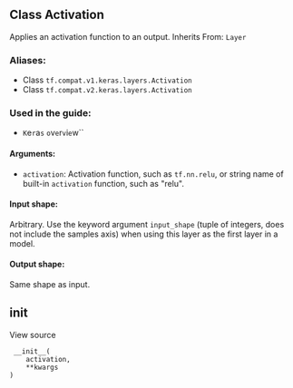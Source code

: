 ## Class Activation
Applies an activation function to an output.
Inherits From: `Layer`
### Aliases:
- Class `tf.compat.v1.keras.layers.Activation`
- Class `tf.compat.v2.keras.layers.Activation`
### Used in the guide:
- ``K``e``r``a``s`` ``o``v``e``r``v``i``e``w``
#### Arguments:
- `activation`: Activation function, such as `tf.nn.relu`, or string name of built-in `activation` function, such as "relu".
#### Input shape:
Arbitrary. Use the keyword argument `input_shape` (tuple of integers, does not include the samples axis) when using this layer as the first layer in a model.
#### Output shape:
Same shape as input.
## __init__
View source

```
 __init__(
    activation,
    **kwargs
)
```
